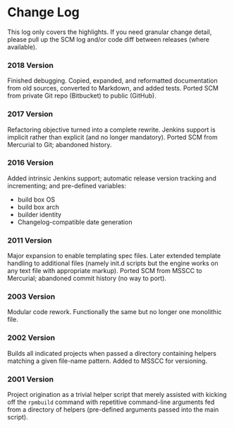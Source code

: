 # Change Log
This log only covers the highlights.  If you need granular change detail, please
pull up the SCM log and/or code diff between releases (where available).

### 2018 Version
Finished debugging.  Copied, expanded, and reformatted documentation from old
sources, converted to Markdown, and added tests.  Ported SCM from private Git
repo (Bitbucket) to public (GitHub).

### 2017 Version
Refactoring objective turned into a complete rewrite.  Jenkins support is
implicit rather than explicit (and no longer mandatory).  Ported SCM from
Mercurial to Git; abandoned history.

### 2016 Version
Added intrinsic Jenkins support; automatic release version tracking and
incrementing; and pre-defined variables:
  * build box OS
  * build box arch
  * builder identity
  * Changelog-compatible date generation

### 2011 Version
Major expansion to enable templating spec files.  Later extended template
handling to additional files (namely init.d scripts but the engine works on any
text file with appropriate markup).  Ported SCM from MSSCC to Mercurial;
abandoned commit history (no way to port).

### 2003 Version
Modular code rework.  Functionally the same but no longer one monolithic file.

### 2002 Version
Builds all indicated projects when passed a directory containing helpers
matching a given file-name pattern.  Added to MSSCC for versioning.

### 2001 Version
Project origination as a trivial helper script that merely assisted with kicking
off the `rpmbuild` command with repetitive command-line arguments fed from a
directory of helpers (pre-defined arguments passed into the main script).
